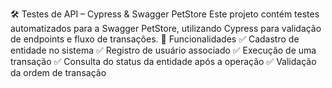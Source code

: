 🛠️ Testes de API – Cypress & Swagger PetStore
Este projeto contém testes automatizados para a Swagger PetStore, utilizando Cypress para validação de endpoints e fluxo de transações.
📌 Funcionalidades
✅ Cadastro de entidade no sistema
✅ Registro de usuário associado
✅ Execução de uma transação
✅ Consulta do status da entidade após a operação
✅ Validação da ordem de transação

